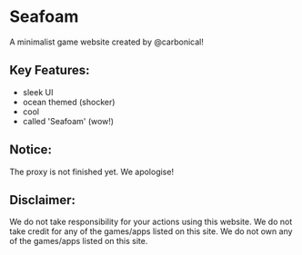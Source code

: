 # Seafoam
A minimalist game website created by @carbonical! 

## Key Features:
- sleek UI
- ocean themed (shocker)
- cool
- called 'Seafoam' (wow!)

## Notice:
The proxy is not finished yet. We apologise!

## Disclaimer:
We do not take responsibility for your actions using this website. We do not take credit for any of the games/apps listed on this site. We do not own any of the games/apps listed on this site.
